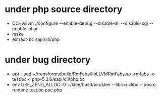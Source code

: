 # under php source directory
- CC=wllvm ./configure --enable-debug --disable-all --disable-cgi --enable-phar
- make
- extract-bc sapi/cli/php
# under bug directory
- opt -load ~/transforms/build/RmFabs/libLLVMRmFabs.so -rmfabs -o test.bc < php-5.3.6/sapi/cli/php.bc
- env USE_ZEND_ALLOC=0 ~/klee/build/bin/klee --libc=uclibc --posix-runtime test.bc poc.php

